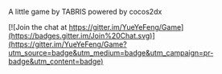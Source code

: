 A little game by TABRIS powered by cocos2dx

[![Join the chat at https://gitter.im/YueYeFeng/Game](https://badges.gitter.im/Join%20Chat.svg)](https://gitter.im/YueYeFeng/Game?utm_source=badge&utm_medium=badge&utm_campaign=pr-badge&utm_content=badge)